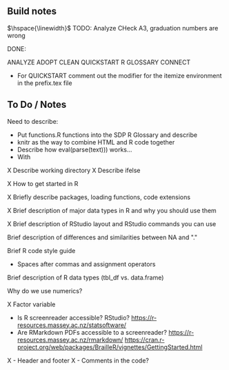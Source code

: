 ## Build notes
$\hspace{\linewidth}$
TODO: 
Analyze
CHeck A3, graduation numbers are wrong

DONE: 

ANALYZE
ADOPT
CLEAN
QUICKSTART
R GLOSSARY
CONNECT

- For QUICKSTART comment out the modifier for the itemize environment in the 
prefix.tex file

## To Do / Notes


Need to describe:
- Put functions.R functions into the SDP R Glossary and describe
- knitr as the way to combine HTML and R code together
- Describe how eval(parse(text))) works...
- With

X Describe working directory
X Describe ifelse

X How to get started in R

X Briefly describe packages, loading functions, code extensions

X Brief description of major data types in R and why you should use them

X Brief description of RStudio layout and RStudio commands you can use

Brief description of differences and similarities between NA and "."

Brief R code style guide
 - Spaces after commas and assignment operators

Brief description of R data types (tbl_df vs. data.frame)

Why do we use numerics?

X Factor variable

- Is R screenreader accessible? RStudio?
https://r-resources.massey.ac.nz/statsoftware/
- Are RMarkdown PDFs accessible to a screenreader?
https://r-resources.massey.ac.nz/rmarkdown/
https://cran.r-project.org/web/packages/BrailleR/vignettes/GettingStarted.html

X - Header and footer
X - Comments in the code?
 
